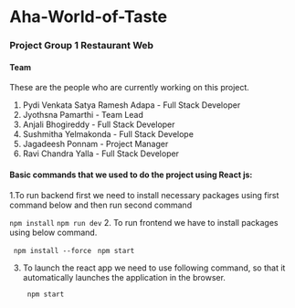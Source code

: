 # Aha-World-of-Taste

### Project Group 1 Restaurant Web


#### Team
These are the people who are currently working on this project.

1.	Pydi Venkata Satya Ramesh Adapa - Full Stack Developer
2.	Jyothsna Pamarthi - Team Lead
3.	Anjali Bhogireddy - Full Stack Developer
4.	Sushmitha Yelmakonda - Full Stack Develope
5.	Jagadeesh Ponnam -  Project Manager
6.	Ravi Chandra Yalla - Full Stack Developer


#### Basic commands that we used to do the project using React js:

1.To run backend first we need to install necessary packages using first command below and then run second command

   ```npm install```
   ```npm run dev```
2. To run frontend we have to install packages using below command.
   
   ``` npm install --force```
   ``` npm start```
   
3. To launch the react app we need to use following command, so that it automatically launches the application in the browser.
   
   ``` npm start``` 
